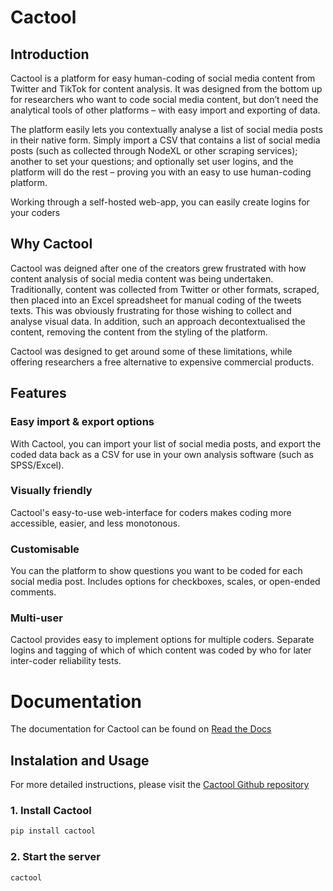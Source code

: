 # Cactool
## Introduction
Cactool is a platform for easy human-coding of social media content from Twitter and TikTok for content analysis. It was designed from the bottom up for researchers who want to code social media content, but don’t need the analytical tools of other platforms – with easy import and exporting of data.

The platform easily lets you contextually analyse a list of social media posts in their native form. Simply import a CSV that contains a list of social media posts (such as collected through NodeXL or other scraping services); another to set your questions; and optionally set user logins, and the platform will do the rest – proving you with an easy to use human-coding platform.

Working through a self-hosted web-app, you can easily create logins for your coders

## Why Cactool

Cactool was deigned after one of the creators grew frustrated with how content analysis of social media content was being undertaken. Traditionally, content was collected from Twitter or other formats, scraped, then placed into an Excel spreadsheet for manual coding of the tweets texts. This was obviously frustrating for those wishing to collect and analyse visual data. In addition, such an approach decontextualised the content, removing the content from the styling of the platform.

Cactool was designed to get around some of these limitations, while offering researchers a free alternative to expensive commercial products.

## Features
### Easy import & export options
With Cactool, you can import your list of social media posts, and export the coded data back as a CSV for use in your own analysis software (such as SPSS/Excel).

### Visually friendly
Cactool's easy-to-use web-interface for coders makes coding more accessible, easier, and less monotonous.

### Customisable
You can the platform to show questions you want to be coded for each social media post. Includes options for checkboxes, scales, or open-ended comments. 

### Multi-user
Cactool provides easy to implement options for multiple coders. Separate logins and tagging of which of which content was coded by who for later inter-coder reliability tests. 

# Documentation
The documentation for Cactool can be found on [Read the Docs](https://cactool.readthedocs.io)
## Instalation and Usage
For more detailed instructions, please visit the [Cactool Github repository](https://github.com/cactool/cactool)
### 1. Install Cactool
```bash
pip install cactool
```
### 2. Start the server
```bash
cactool
```
```
